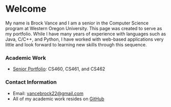 # **Welcome**

My name is Brock Vance and I am a senior in the Computer Science program at Western Oregon University. This page was created to 
serve as my portfolio. While I have many years of experience with languages such as Java, C/C++, and Python, I have worked with web-based applications very little and look forward to learning new skills through this sequence.

### **Academic Work**
- [Senior Portfolio](https://brockv.github.io/CS460/): CS460, CS461, and CS462

### **Contact Information**
- Email: vancebrock22@gmail.com
- All of my academic work resides on [GitHub](https://github.com/brockv)



